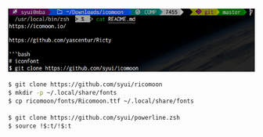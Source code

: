 
![](https://raw.githubusercontent.com/mba-hack/images/master/terminal-iconfont-icomoon.png)

```bash
$ git clone https://github.com/syui/ricomoon
$ mkdir -p ~/.local/share/fonts
$ cp ricomoon/fonts/Ricomoon.ttf ~/.local/share/fonts

$ git clone https://github.com/syui/powerline.zsh
$ source !$:t/!$:t
```
